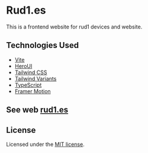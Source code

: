 # Rud1.es

This is a frontend website for rud1 devices and website.

## Technologies Used

- [Vite](https://vitejs.dev/guide/)
- [HeroUI](https://heroui.com)
- [Tailwind CSS](https://tailwindcss.com)
- [Tailwind Variants](https://tailwind-variants.org)
- [TypeScript](https://www.typescriptlang.org)
- [Framer Motion](https://www.framer.com/motion)

## See web [rud1.es](https://rud1.es)

## License

Licensed under the [MIT license](https://github.com/frontio-ai/vite-template/blob/main/LICENSE).
